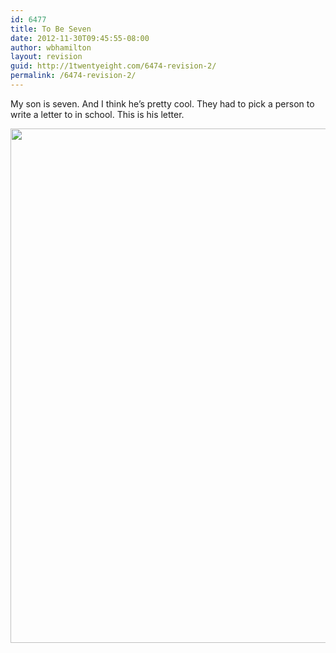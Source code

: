 ```yaml
---
id: 6477
title: To Be Seven
date: 2012-11-30T09:45:55-08:00
author: wbhamilton
layout: revision
guid: http://1twentyeight.com/6474-revision-2/
permalink: /6474-revision-2/
---
```

My son is seven. And I think he&#8217;s pretty cool. They had to pick a person to write a letter to in school. This is his letter.

[<img class="alignleft size-full wp-image-6475" title="WesWelker" src="http://1twentyeight.com/wp-content/uploads/2012/11/WesWelker.jpg" alt="" width="626" height="823" srcset="http://1twentyeight.com/wp-content/uploads/2012/11/WesWelker.jpg 626w, http://1twentyeight.com/wp-content/uploads/2012/11/WesWelker-228x300.jpg 228w" sizes="(max-width: 626px) 100vw, 626px" />](http://1twentyeight.com/wp-content/uploads/2012/11/WesWelker.jpg)
